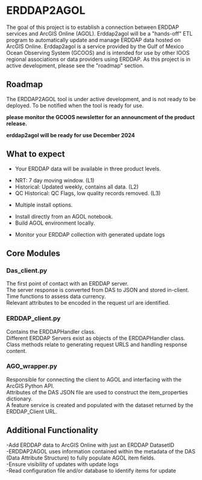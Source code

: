 # ERDDAP2AGOL

The goal of this project is to establish a connection between ERDDAP services and ArcGIS Online (AGOL). Erddap2agol will be a "hands-off" ETL program to automatically update and manage ERDDAP data hosted on ArcGIS Online. 
Erddap2agol is a service provided by the Gulf of Mexico Ocean Observing System (GCOOS) and is intended for use by other IOOS regional associations or data providers using ERDDAP. As this project is in active development, please
see the "roadmap" section.

## Roadmap
The ERDDAP2AGOL tool is under active development, and is not ready to be deployed. To be notified when the tool is ready for use. <br />

**please monitor the GCOOS newsletter for an announcment of the product release.** <br />

**erddap2agol will be ready for use December 2024**<br />

## What to expect
* Your ERDDAP data will be available in three product levels.         
- NRT: 7 day moving window. (L1)
- Historical: Updated weekly, contains all data. (L2)
- QC Historical: QC Flags, low quality records removed. (L3) <br />

* Multiple install options.
- Install directly from an AGOL notebook.
- Build AGOL environment locally. <br /> 

* Monitor your ERDDAP collection with generated update logs

## Core Modules
### Das_client.py
The first point of contact with an ERDDAP server. <br />
The server response is converted from DAS to JSON and stored in-client. <br />
Time functions to assess data currency.  <br />
Relevant attributes to be encoded in the request url are identified. <br />

### ERDDAP_client.py
Contains the ERDDAPHandler class.<br />
Different ERDDAP Servers exist as objects of the ERDDAPHandler class. <br />
Class methods relate to generating request URLS and handling response content.<br />

### AGO_wrapper.py
Responsible for connecting the client to AGOL and interfacing with the ArcGIS Python API. <br />
Attributes of the DAS JSON file are used to construct the item_properties dictionary. <br />
A feature service is created and populated with the dataset returned by the ERDDAP_Client URL. <br />

## Additional Functionality

-Add ERDDAP data to ArcGIS Online with just an ERDDAP DatasetID  <br />
-ERDDAP2AGOL uses information contained within the metadata of the DAS (Data Attribute Structure) to fully populate AGOL item fields. <br />
-Ensure visibility of updates with update logs <br />
-Read configuration file and/or database to identify items for update <br />  

